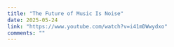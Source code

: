 ```yaml
---
title: "The Future of Music Is Noise"
date: 2025-05-24
link: "https://www.youtube.com/watch?v=i41mDWwydxo"
comments: ""
---
```

